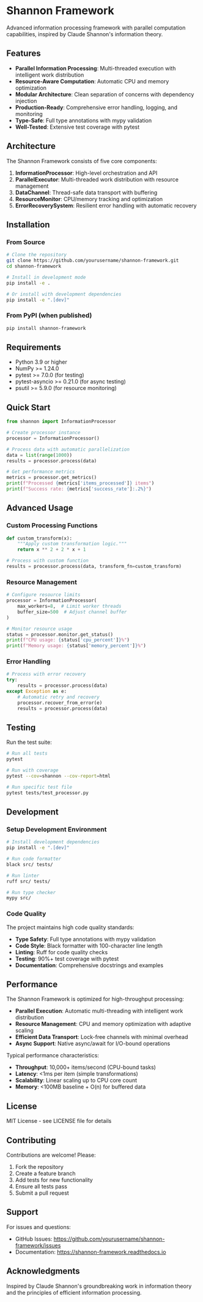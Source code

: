 # Shannon Framework

Advanced information processing framework with parallel computation capabilities, inspired by Claude Shannon's information theory.

## Features

- **Parallel Information Processing**: Multi-threaded execution with intelligent work distribution
- **Resource-Aware Computation**: Automatic CPU and memory optimization
- **Modular Architecture**: Clean separation of concerns with dependency injection
- **Production-Ready**: Comprehensive error handling, logging, and monitoring
- **Type-Safe**: Full type annotations with mypy validation
- **Well-Tested**: Extensive test coverage with pytest

## Architecture

The Shannon Framework consists of five core components:

1. **InformationProcessor**: High-level orchestration and API
2. **ParallelExecutor**: Multi-threaded work distribution with resource management
3. **DataChannel**: Thread-safe data transport with buffering
4. **ResourceMonitor**: CPU/memory tracking and optimization
5. **ErrorRecoverySystem**: Resilient error handling with automatic recovery

## Installation

### From Source

```bash
# Clone the repository
git clone https://github.com/yourusername/shannon-framework.git
cd shannon-framework

# Install in development mode
pip install -e .

# Or install with development dependencies
pip install -e ".[dev]"
```

### From PyPI (when published)

```bash
pip install shannon-framework
```

## Requirements

- Python 3.9 or higher
- NumPy >= 1.24.0
- pytest >= 7.0.0 (for testing)
- pytest-asyncio >= 0.21.0 (for async testing)
- psutil >= 5.9.0 (for resource monitoring)

## Quick Start

```python
from shannon import InformationProcessor

# Create processor instance
processor = InformationProcessor()

# Process data with automatic parallelization
data = list(range(1000))
results = processor.process(data)

# Get performance metrics
metrics = processor.get_metrics()
print(f"Processed {metrics['items_processed']} items")
print(f"Success rate: {metrics['success_rate']:.2%}")
```

## Advanced Usage

### Custom Processing Functions

```python
def custom_transform(x):
    """Apply custom transformation logic."""
    return x ** 2 + 2 * x + 1

# Process with custom function
results = processor.process(data, transform_fn=custom_transform)
```

### Resource Management

```python
# Configure resource limits
processor = InformationProcessor(
    max_workers=8,  # Limit worker threads
    buffer_size=500  # Adjust channel buffer
)

# Monitor resource usage
status = processor.monitor.get_status()
print(f"CPU usage: {status['cpu_percent']}%")
print(f"Memory usage: {status['memory_percent']}%")
```

### Error Handling

```python
# Process with error recovery
try:
    results = processor.process(data)
except Exception as e:
    # Automatic retry and recovery
    processor.recover_from_error(e)
    results = processor.process(data)
```

## Testing

Run the test suite:

```bash
# Run all tests
pytest

# Run with coverage
pytest --cov=shannon --cov-report=html

# Run specific test file
pytest tests/test_processor.py
```

## Development

### Setup Development Environment

```bash
# Install development dependencies
pip install -e ".[dev]"

# Run code formatter
black src/ tests/

# Run linter
ruff src/ tests/

# Run type checker
mypy src/
```

### Code Quality

The project maintains high code quality standards:

- **Type Safety**: Full type annotations with mypy validation
- **Code Style**: Black formatter with 100-character line length
- **Linting**: Ruff for code quality checks
- **Testing**: 90%+ test coverage with pytest
- **Documentation**: Comprehensive docstrings and examples

## Performance

The Shannon Framework is optimized for high-throughput processing:

- **Parallel Execution**: Automatic multi-threading with intelligent work distribution
- **Resource Management**: CPU and memory optimization with adaptive scaling
- **Efficient Data Transport**: Lock-free channels with minimal overhead
- **Async Support**: Native async/await for I/O-bound operations

Typical performance characteristics:
- **Throughput**: 10,000+ items/second (CPU-bound tasks)
- **Latency**: <1ms per item (simple transformations)
- **Scalability**: Linear scaling up to CPU core count
- **Memory**: <100MB baseline + O(n) for buffered data

## License

MIT License - see LICENSE file for details

## Contributing

Contributions are welcome! Please:

1. Fork the repository
2. Create a feature branch
3. Add tests for new functionality
4. Ensure all tests pass
5. Submit a pull request

## Support

For issues and questions:
- GitHub Issues: https://github.com/yourusername/shannon-framework/issues
- Documentation: https://shannon-framework.readthedocs.io

## Acknowledgments

Inspired by Claude Shannon's groundbreaking work in information theory and the principles of efficient information processing.